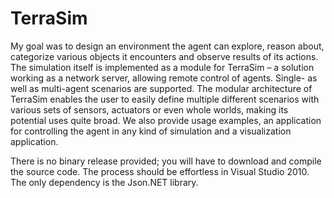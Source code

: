 # TerraSim

My goal was to design an environment the agent can explore, reason about, categorize various objects it encounters
and observe results of its actions. The simulation itself is implemented as a module for TerraSim – a solution 
working as a network server, allowing remote control of agents. Single- as well as multi-agent scenarios are supported. 
The modular architecture of TerraSim enables the user to easily define multiple different scenarios with various sets 
of sensors, actuators or even whole worlds, making its potential uses quite broad. We also provide usage examples,
an application for controlling the agent in any kind of simulation and a visualization application.

There is no binary release provided; you will have to download and compile the source code. 
The process should be effortless in Visual Studio 2010. The only dependency is the Json.NET library.
